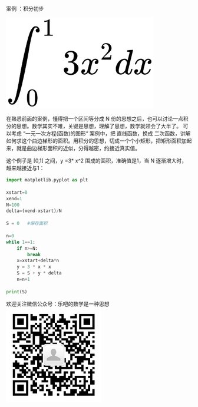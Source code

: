 案例 ：积分初步  

![积分](/python_teaching/A0040_integration_primer_x_squre/integration.png)

在熟悉前面的案例，懂得把一个区间等分成 N 份的思想之后，也可以讨论一点积分的思想。数学其实不难，关键是思想，理解了思想，数学就领会了大半了。
可以考虑 “一元一次方程(函数)的图形“ 案例中，把 直线函数，换成 二次函数，讲解如何求这个曲边梯形的面积。用积分的思想，切成一个个小矩形，把矩形面积加起来，就是曲边梯形面积的近似，分得越密，约接近真实值。

这个例子是 [0,1] 之间，y =3* x^2 围成的面积，准确值是1，当 N 逐渐增大时，越来越接近与1：

```python
import matplotlib.pyplot as plt

xstart=0
xend=1
N=100
delta=(xend-xstart)/N

S = 0   #保存面积

n=0
while 1==1: 
    if n>=N:
        break     
    x=xstart+delta*n
    y = 3 * x * x     
    S = S + y * delta
    n=n+1
    
print(S)

```

欢迎关注微信公众号：乐吧的数学是一种思想  
![qr code](/python_teaching/qrcode.jpg)